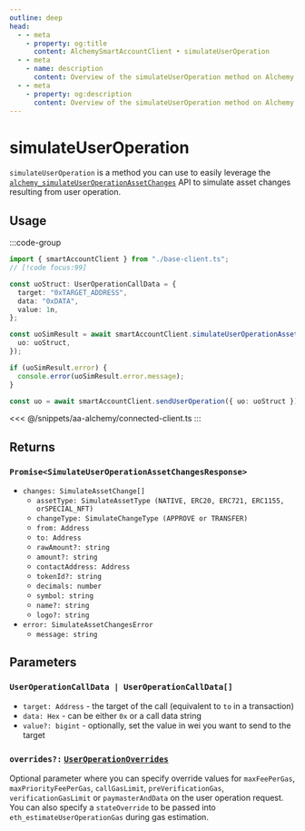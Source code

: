 ```yaml
---
outline: deep
head:
  - - meta
    - property: og:title
      content: AlchemySmartAccountClient • simulateUserOperation
  - - meta
    - name: description
      content: Overview of the simulateUserOperation method on Alchemy Smart Account Client in aa-alchemy
  - - meta
    - property: og:description
      content: Overview of the simulateUserOperation method on Alchemy Smart Account Client in aa-alchemy
---
```


# simulateUserOperation

`simulateUserOperation` is a method you can use to easily leverage the [`alchemy_simulateUserOperationAssetChanges`](https://docs.alchemy.com/reference/alchemy-simulateuseroperationassetchanges/?a=ak-docs) API to simulate asset changes resulting from user operation.

## Usage

:::code-group

```ts [example.ts]
import { smartAccountClient } from "./base-client.ts";
// [!code focus:99]

const uoStruct: UserOperationCallData = {
  target: "0xTARGET_ADDRESS",
  data: "0xDATA",
  value: 1n,
};

const uoSimResult = await smartAccountClient.simulateUserOperationAssetChanges({
  uo: uoStruct,
});

if (uoSimResult.error) {
  console.error(uoSimResult.error.message);
}

const uo = await smartAccountClient.sendUserOperation({ uo: uoStruct });
```

<<< @/snippets/aa-alchemy/connected-client.ts
:::

## Returns

### `Promise<SimulateUserOperationAssetChangesResponse>`

- `changes: SimulateAssetChange[]`
  - `assetType: SimulateAssetType (NATIVE, ERC20, ERC721, ERC1155,  orSPECIAL_NFT)`
  - `changeType: SimulateChangeType (APPROVE or TRANSFER)`
  - `from: Address`
  - `to: Address`
  - `rawAmount?: string`
  - `amount?: string`
  - `contactAddress: Address`
  - `tokenId?: string`
  - `decimals: number`
  - `symbol: string`
  - `name?: string`
  - `logo?: string`
- `error: SimulateAssetChangesError`
  - `message: string`

## Parameters

### `UserOperationCallData | UserOperationCallData[]`

- `target: Address` - the target of the call (equivalent to `to` in a transaction)
- `data: Hex` - can be either `0x` or a call data string
- `value?: bigint` - optionally, set the value in wei you want to send to the target

### `overrides?:` [`UserOperationOverrides`](/resources/types#useroperationoverrides)

Optional parameter where you can specify override values for `maxFeePerGas`, `maxPriorityFeePerGas`, `callGasLimit`, `preVerificationGas`, `verificationGasLimit` or `paymasterAndData` on the user operation request. You can also specify a `stateOverride` to be passed into `eth_estimateUserOperationGas` during gas estimation.
